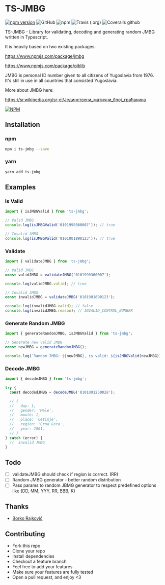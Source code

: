 # TS-JMBG

[![npm version](https://badge.fury.io/js/ts-jmbg.svg)](https://www.npmjs.com/package/ts-jmbg)
![GitHub](https://img.shields.io/github/license/borko-rajkovic/ts-jmbg)
![npm](https://img.shields.io/npm/dt/ts-jmbg)
![Travis (.org)](https://img.shields.io/travis/borko-rajkovic/ts-jmbg)
![Coveralls github](https://img.shields.io/coveralls/github/borko-rajkovic/ts-jmbg)

TS-JMBG - Library for validating, decoding and generating random JMBG written in Typescript.

It is heavily based on two existing packages:

<https://www.npmjs.com/package/jmbg>

<https://www.npmjs.com/package/oiblib>

JMBG is personal ID number given to all citizens of Yugoslavia from 1976. It's still in use in all countries that consisted Yugoslavia.

More about JMBG here:

<https://sr.wikipedia.org/sr-el/Јединствени_матични_број_грађанина>

[![NPM](https://nodei.co/npm/ts-jmbg.png?downloads=true&downloadRank=true&stars=true)](https://npmjs.org/ts-jmbg)

## Installation

### npm

```bash
npm i ts-jmbg --save
```

### yarn

```bash
yarn add ts-jmbg
```

## Examples

### Is Valid

```javascript
import { isJMBGValid } from 'ts-jmbg';

// Valid JMBG
console.log(isJMBGValid('0101990360007')); // true

// Invalid JMBG
console.log(isJMBGValid('0101001890123')); // true
```

### Validate

```javascript
import { validateJMBG } from 'ts-jmbg';

// Valid JMBG
const validJMBG = validateJMBG('0101990360007');

console.log(validJMBG.valid); // true

// Invalid JMBG
const invalidJMBG = validateJMBG('0101001890123');

console.log(invalidJMBG.valid); // false
console.log(invalidJMBG.reason); // INVALID_CONTROL_NUMBER
```

### Generate Random JMBG

```javascript
import { generateRandomJMBG, isJMBGValid } from 'ts-jmbg';

// Generate new valid JMBG
const newJMBG = generateRandomJMBG();

console.log(`Random JMBG: ${newJMBG}, is valid: ${isJMBGValid(newJMBG)}`);
```

### Decode JMBG

```javascript
import { decodeJMBG } from 'ts-jmbg';

try {
  const decodedJMBG = decodeJMBG('0101001250028');

  // {
  //   day: 1,
  //   gender: 'Male',
  //   month: 1,
  //   place: 'Cetinje',
  //   region: 'Crna Gora',
  //   year: 2001,
  // }
} catch (error) {
  //  invalid JMBG
}
```

## Todo

- [ ] validateJMBG should check if region is correct. (RR)
- [ ] Random JMBG generator - better random distribution
- [ ] Pass params to random JBMG generator to respect predefined options like (DD, MM, YYY, RR, BBB, K)

## Thanks

- [Borko Rajković](https://github.com/borko-rajkovic)

## Contributing

- Fork this repo
- Clone your repo
- Install dependencies
- Checkout a feature branch
- Feel free to add your features
- Make sure your features are fully tested
- Open a pull request, and enjoy <3
